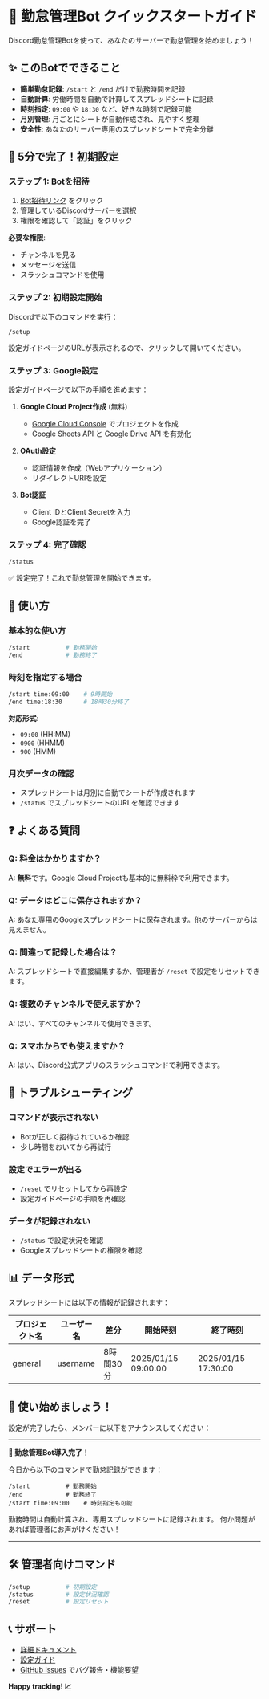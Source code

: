# 🚀 勤怠管理Bot クイックスタートガイド

Discord勤怠管理Botを使って、あなたのサーバーで勤怠管理を始めましょう！

## ✨ このBotでできること

- **簡単勤怠記録**: `/start` と `/end` だけで勤務時間を記録
- **自動計算**: 労働時間を自動で計算してスプレッドシートに記録
- **時刻指定**: `09:00` や `18:30` など、好きな時刻で記録可能
- **月別管理**: 月ごとにシートが自動作成され、見やすく整理
- **安全性**: あなたのサーバー専用のスプレッドシートで完全分離

## 🎯 5分で完了！初期設定

### ステップ 1: Botを招待

1. [Bot招待リンク](招待URL) をクリック
2. 管理しているDiscordサーバーを選択
3. 権限を確認して「認証」をクリック

**必要な権限**: 
- チャンネルを見る
- メッセージを送信
- スラッシュコマンドを使用

### ステップ 2: 初期設定開始

Discordで以下のコマンドを実行：

```
/setup
```

設定ガイドページのURLが表示されるので、クリックして開いてください。

### ステップ 3: Google設定

設定ガイドページで以下の手順を進めます：

1. **Google Cloud Project作成** (無料)
   - [Google Cloud Console](https://console.cloud.google.com/) でプロジェクトを作成
   - Google Sheets API と Google Drive API を有効化

2. **OAuth設定**
   - 認証情報を作成（Webアプリケーション）
   - リダイレクトURIを設定

3. **Bot認証**
   - Client IDとClient Secretを入力
   - Google認証を完了

### ステップ 4: 完了確認

```
/status
```

✅ 設定完了！これで勤怠管理を開始できます。

## 📝 使い方

### 基本的な使い方

```bash
/start          # 勤務開始
/end            # 勤務終了
```

### 時刻を指定する場合

```bash
/start time:09:00    # 9時開始
/end time:18:30      # 18時30分終了
```

**対応形式**: 
- `09:00` (HH:MM)
- `0900` (HHMM) 
- `900` (HMM)

### 月次データの確認

- スプレッドシートは月別に自動でシートが作成されます
- `/status` でスプレッドシートのURLを確認できます

## ❓ よくある質問

### Q: 料金はかかりますか？
A: **無料**です。Google Cloud Projectも基本的に無料枠で利用できます。

### Q: データはどこに保存されますか？
A: あなた専用のGoogleスプレッドシートに保存されます。他のサーバーからは見えません。

### Q: 間違って記録した場合は？
A: スプレッドシートで直接編集するか、管理者が `/reset` で設定をリセットできます。

### Q: 複数のチャンネルで使えますか？
A: はい、すべてのチャンネルで使用できます。

### Q: スマホからでも使えますか？
A: はい、Discord公式アプリのスラッシュコマンドで利用できます。

## 🔧 トラブルシューティング

### コマンドが表示されない
- Botが正しく招待されているか確認
- 少し時間をおいてから再試行

### 設定でエラーが出る
- `/reset` でリセットしてから再設定
- 設定ガイドページの手順を再確認

### データが記録されない
- `/status` で設定状況を確認
- Googleスプレッドシートの権限を確認

## 📊 データ形式

スプレッドシートには以下の情報が記録されます：

| プロジェクト名 | ユーザー名 | 差分 | 開始時刻 | 終了時刻 |
|---|---|---|---|---|
| general | username | 8時間30分 | 2025/01/15 09:00:00 | 2025/01/15 17:30:00 |

## 🎉 使い始めましょう！

設定が完了したら、メンバーに以下をアナウンスしてください：

---

**📢 勤怠管理Bot導入完了！**

今日から以下のコマンドで勤怠記録ができます：

```
/start          # 勤務開始
/end            # 勤務終了
/start time:09:00    # 時刻指定も可能
```

勤務時間は自動計算され、専用スプレッドシートに記録されます。
何か問題があれば管理者にお声がけください！

---

## 🛠️ 管理者向けコマンド

```bash
/setup          # 初期設定
/status         # 設定状況確認
/reset          # 設定リセット
```

## 📞 サポート

- [詳細ドキュメント](README.md)
- [設定ガイド](docs/直接OAuth方式設定ガイド.md)
- [GitHub Issues](リポジトリURL/issues) でバグ報告・機能要望

**Happy tracking! 📈**
